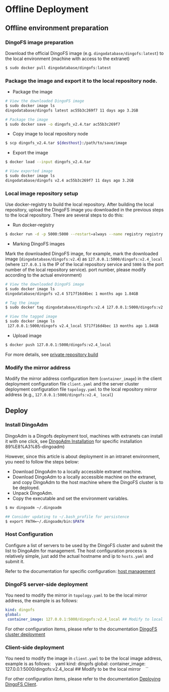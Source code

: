 # Offline Deployment 
## Offline environment preparation
### DingoFS image preparation 
Download the official DingoFS image (e.g. `dingodatabase/dingofs:latest`) to the local environment (machine with access to the extranet) 
```bash 
$ sudo docker pull dingodatabase/dingofs:latest 
```
### Package the image and export it to the local repository node.

- Package the image 
```bash
# View the downloaded DingoFS image 
$ sudo docker image ls 
dingodatabase/dingofs latest ac55b3c269f7 11 days ago 3.2GB

# Package the image 
$ sudo docker save -o dingofs_v2.4.tar ac55b3c269f7 
````
- Copy image to local repository node 
```bash 
$ scp dingofs_v2.4.tar ${desthost}:/path/to/save/image 
```
- Export the image

```bash 
$ docker load --input dingofs_v2.4.tar

# View exported image 
$ sudo docker image ls 
dingodatabase/dingofs v2.4 ac55b3c269f7 11 days ago 3.2GB 
```

### Local image repository setup

Use docker-registry to build the local repository. After building the local repository, upload the DingoFS image you downloaded in the previous steps to the local repository. There are several steps to do this:

- Run docker-registry 
```bash 
$ docker run -d -p 5000:5000 --restart=always --name registry registry 
```
- Marking DingoFS images

Mark the downloaded DingoFS image, for example, mark the downloaded image (`dingodatabase/dingofs:v2.4`) as `127.0.0.1:5000/dingofs:v2.4_local` (where `127.0.0.1` is the IP of the local repository service and `5000` is the port number of the local repository service). port number, please modify according to the actual environment)

```bash
# View the downloaded DingoFS image 
$ sudo docker image ls 
dingodatabase/dingofs v2.4 5717f16d4bec 1 months ago 1.84GB

# Tag the image 
$ sudo docker tag dingodatabase/dingofs:v2.4 127.0.0.1:5000/dingofs:v2.4_local

# View the tagged image 
$ sudo docker image ls 
 127.0.0.1:5000/dingofs v2.4_local 5717f16d4bec 13 months ago 1.84GB 
```
- Upload image 
```bash 
$ docker push 127.0.0.1:5000/dingofs:v2.4_local 
```

For more details, see [private repository build](https://yeasy.gitbook.io/docker_practice/repository/registry)

### Modify the mirror address 
Modify the mirror address configuration item (`container_image`) in the client deployment configuration file `client.yaml` and the server cluster deployment configuration file `topology.yaml` to the local repository mirror address (e.g., `127.0.0.1:5000/dingofs:v2.4_ local`)

## Deploy
### Install DingoAdm 
DingoAdm is a Dingofs deployment tool, machines with extranets can install it with one click, see [DingoAdm Installation](../dingoadm/install.md) for specific installation 89%E8%A3%85-dingoadm)

However, since this article is about deployment in an intranet environment, you need to follow the steps below:
- Download DingoAdm to a locally accessible extranet machine.
- Download DingoAdm to a locally accessible machine on the extranet, and copy DingoAdm to the host machine where the DingoFS cluster is to be deployed.
- Unpack DingoAdm.
- Copy the executable and set the environment variables.

```bash 
$ mv dingoadm ~/.dingoadm

## Consider updating to ~/.bash_profile for persistence 
$ export PATH=~/.dingoadm/bin:$PATH 
```

### Host Configuration

Configure a list of servers to be used by the DingoFS cluster and submit the list to DingoAdm for management. The host configuration process is relatively simple, just add the actual hostname and ip to `hosts.yaml` and submit it.

Refer to the documentation for specific configuration: [host management](../hosts.md)

### DingoFS server-side deployment

You need to modify the mirror in `topology.yaml` to be the local mirror address, the example is as follows:

``` yaml 
kind: dingofs 
global: 
 container_image: 127.0.0.1:5000/dingofs:v2.4_local ## Modify to local mirror 
``` 
For other configuration items, please refer to the documentation [DingoFS cluster deployment](./dingofs-cluster-deployment.md)
### Client-side deployment 
You need to modify the image in `client.yaml` to be the local image address, example is as follows: 
`` `` yaml 
kind: dingofs 
global: 
 container_image: 127.0.0.1:5000/dingofs:v2.4_local ## Modify to be the local mirror 
`` `` ``

For other configuration items, please refer to the documentation [Deploying DingoFS Client](./dingofs-client-deployment.md).